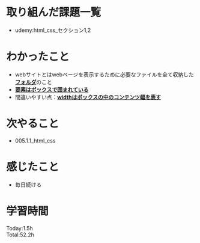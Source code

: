 # 取り組んだ課題一覧
- udemy:html_css_セクション1,2
# わかったこと
- webサイトとはwebページを表示するために必要なファイルを全て収納した<ins>**フォルダ**</ins>のこと
- <ins>**要素はボックスで囲まれている**</ins>
- 間違いやすい点：<ins>**widthはボックスの中のコンテンツ幅を表す**</ins>
# 次やること
- 005.1.1_html_css
# 感じたこと
- 毎日続ける
# 学習時間
Today:1.5h  
Total:52.2h
